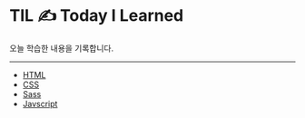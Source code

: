 # TIL ✍️ Today I Learned 
 
오늘 학습한 내용을 기록합니다.

---
- [HTML](https://github.com/zeromountain/TIL/tree/main/FrontEnd/HTML)
- [CSS](https://github.com/zeromountain/TIL/tree/main/FrontEnd/CSS)
- [Sass](https://github.com/zeromountain/TIL/tree/main/FrontEnd/Sass)
- [Javscript](https://github.com/zeromountain/TIL/tree/main/Jvascript)
